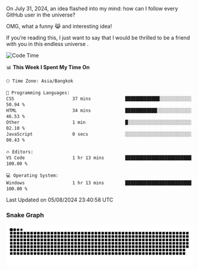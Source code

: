 On July 31, 2024, an idea flashed into my mind: how can I follow every GitHub user in the universe?

OMG, what a funny 😹 and interesting idea!

If you’re reading this, I just want to say that I would be thrilled to be a friend with you in this endless universe . 


<!--START_SECTION:waka-->
![Code Time](http://img.shields.io/badge/Code%20Time-1%20hr%2016%20mins-blue)

📊 **This Week I Spent My Time On** 

```text
🕑︎ Time Zone: Asia/Bangkok

💬 Programming Languages: 
CSS                      37 mins             █████████████░░░░░░░░░░░░   50.94 % 
HTML                     34 mins             ████████████░░░░░░░░░░░░░   46.53 % 
Other                    1 min               █░░░░░░░░░░░░░░░░░░░░░░░░   02.10 % 
JavaScript               0 secs              ░░░░░░░░░░░░░░░░░░░░░░░░░   00.43 % 

🔥 Editors: 
VS Code                  1 hr 13 mins        █████████████████████████   100.00 % 

💻 Operating System: 
Windows                  1 hr 13 mins        █████████████████████████   100.00 % 
```


 Last Updated on 05/08/2024 23:40:58 UTC
<!--END_SECTION:waka-->

### Snake Graph
![snake graph](https://github.com/tqlucitvn/tqlucitvn/blob/snake-graph-output/github-contribution-grid-snake.svg)
